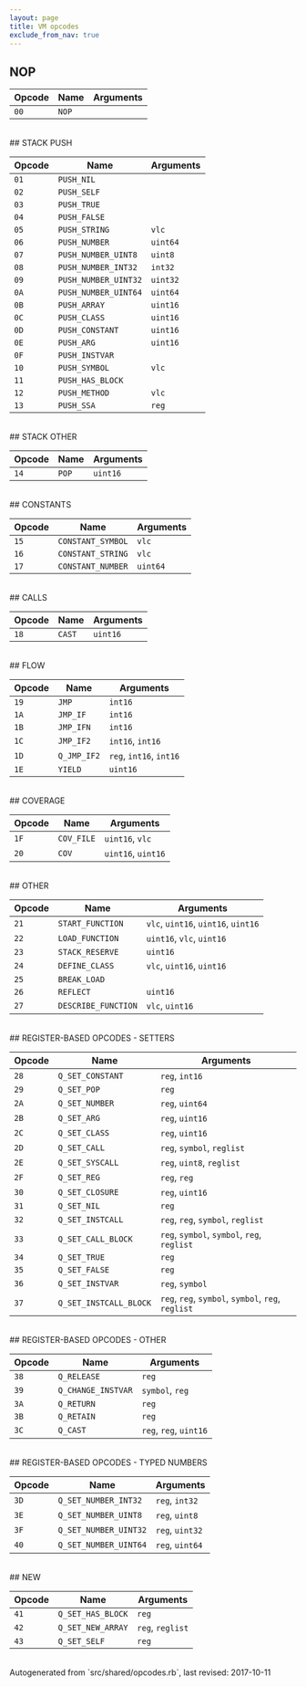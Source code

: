 ```yaml
---
layout: page
title: VM opcodes
exclude_from_nav: true
---
```


## NOP

|Opcode |Name    |Arguments|
|-------|--------|---------|
|`00`|`NOP`||

<br>
## STACK PUSH

|Opcode |Name    |Arguments|
|-------|--------|---------|
|`01`|`PUSH_NIL`||
|`02`|`PUSH_SELF`||
|`03`|`PUSH_TRUE`||
|`04`|`PUSH_FALSE`||
|`05`|`PUSH_STRING`|`vlc`|
|`06`|`PUSH_NUMBER`|`uint64`|
|`07`|`PUSH_NUMBER_UINT8`|`uint8`|
|`08`|`PUSH_NUMBER_INT32`|`int32`|
|`09`|`PUSH_NUMBER_UINT32`|`uint32`|
|`0A`|`PUSH_NUMBER_UINT64`|`uint64`|
|`0B`|`PUSH_ARRAY`|`uint16`|
|`0C`|`PUSH_CLASS`|`uint16`|
|`0D`|`PUSH_CONSTANT`|`uint16`|
|`0E`|`PUSH_ARG`|`uint16`|
|`0F`|`PUSH_INSTVAR`||
|`10`|`PUSH_SYMBOL`|`vlc`|
|`11`|`PUSH_HAS_BLOCK`||
|`12`|`PUSH_METHOD`|`vlc`|
|`13`|`PUSH_SSA`|`reg`|

<br>
## STACK OTHER

|Opcode |Name    |Arguments|
|-------|--------|---------|
|`14`|`POP`|`uint16`|

<br>
## CONSTANTS

|Opcode |Name    |Arguments|
|-------|--------|---------|
|`15`|`CONSTANT_SYMBOL`|`vlc`|
|`16`|`CONSTANT_STRING`|`vlc`|
|`17`|`CONSTANT_NUMBER`|`uint64`|

<br>
## CALLS

|Opcode |Name    |Arguments|
|-------|--------|---------|
|`18`|`CAST`|`uint16`|

<br>
## FLOW

|Opcode |Name    |Arguments|
|-------|--------|---------|
|`19`|`JMP`|`int16`|
|`1A`|`JMP_IF`|`int16`|
|`1B`|`JMP_IFN`|`int16`|
|`1C`|`JMP_IF2`|`int16`, `int16`|
|`1D`|`Q_JMP_IF2`|`reg`, `int16`, `int16`|
|`1E`|`YIELD`|`uint16`|

<br>
## COVERAGE

|Opcode |Name    |Arguments|
|-------|--------|---------|
|`1F`|`COV_FILE`|`uint16`, `vlc`|
|`20`|`COV`|`uint16`, `uint16`|

<br>
## OTHER

|Opcode |Name    |Arguments|
|-------|--------|---------|
|`21`|`START_FUNCTION`|`vlc`, `uint16`, `uint16`, `uint16`|
|`22`|`LOAD_FUNCTION`|`uint16`, `vlc`, `uint16`|
|`23`|`STACK_RESERVE`|`uint16`|
|`24`|`DEFINE_CLASS`|`vlc`, `uint16`, `uint16`|
|`25`|`BREAK_LOAD`||
|`26`|`REFLECT`|`uint16`|
|`27`|`DESCRIBE_FUNCTION`|`vlc`, `uint16`|

<br>
## REGISTER-BASED OPCODES - SETTERS

|Opcode |Name    |Arguments|
|-------|--------|---------|
|`28`|`Q_SET_CONSTANT`|`reg`, `int16`|
|`29`|`Q_SET_POP`|`reg`|
|`2A`|`Q_SET_NUMBER`|`reg`, `uint64`|
|`2B`|`Q_SET_ARG`|`reg`, `uint16`|
|`2C`|`Q_SET_CLASS`|`reg`, `uint16`|
|`2D`|`Q_SET_CALL`|`reg`, `symbol`, `reglist`|
|`2E`|`Q_SET_SYSCALL`|`reg`, `uint8`, `reglist`|
|`2F`|`Q_SET_REG`|`reg`, `reg`|
|`30`|`Q_SET_CLOSURE`|`reg`, `uint16`|
|`31`|`Q_SET_NIL`|`reg`|
|`32`|`Q_SET_INSTCALL`|`reg`, `reg`, `symbol`, `reglist`|
|`33`|`Q_SET_CALL_BLOCK`|`reg`, `symbol`, `symbol`, `reg`, `reglist`|
|`34`|`Q_SET_TRUE`|`reg`|
|`35`|`Q_SET_FALSE`|`reg`|
|`36`|`Q_SET_INSTVAR`|`reg`, `symbol`|
|`37`|`Q_SET_INSTCALL_BLOCK`|`reg`, `reg`, `symbol`, `symbol`, `reg`, `reglist`|

<br>
## REGISTER-BASED OPCODES - OTHER

|Opcode |Name    |Arguments|
|-------|--------|---------|
|`38`|`Q_RELEASE`|`reg`|
|`39`|`Q_CHANGE_INSTVAR`|`symbol`, `reg`|
|`3A`|`Q_RETURN`|`reg`|
|`3B`|`Q_RETAIN`|`reg`|
|`3C`|`Q_CAST`|`reg`, `reg`, `uint16`|

<br>
## REGISTER-BASED OPCODES - TYPED NUMBERS

|Opcode |Name    |Arguments|
|-------|--------|---------|
|`3D`|`Q_SET_NUMBER_INT32`|`reg`, `int32`|
|`3E`|`Q_SET_NUMBER_UINT8`|`reg`, `uint8`|
|`3F`|`Q_SET_NUMBER_UINT32`|`reg`, `uint32`|
|`40`|`Q_SET_NUMBER_UINT64`|`reg`, `uint64`|

<br>
## NEW

|Opcode |Name    |Arguments|
|-------|--------|---------|
|`41`|`Q_SET_HAS_BLOCK`|`reg`|
|`42`|`Q_SET_NEW_ARRAY`|`reg`, `reglist`|
|`43`|`Q_SET_SELF`|`reg`|

<br>
Autogenerated from `src/shared/opcodes.rb`, last revised: 2017-10-11
